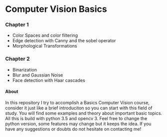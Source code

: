 #  Computer Vision Basics

### Chapter 1
- Color Spaces and color filtering 
- Edge detection with Canny and the sobel operator 
- Morphological Transformations 

### Chapter 2 
- Binarization 
- Blur and Gaussian Noise 
- Face detection with Haar cascades 

#### About
In this repository I try to accomplish a Basics Computer Vision course, consider it just like a brief introduciton so you can start  with this field of study. You will find some examples and theory about important basic topics. All this is build with python 3.5 and opencv 3. Feel free to change the python version, some features may change but it keeps the idea. If you have any suggestions or doubts do not hesitate on contacting me!



